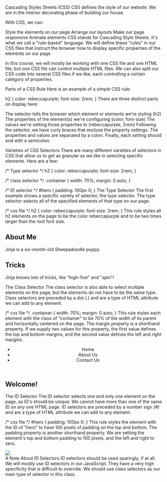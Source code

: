 Cascading Styles Sheets (CSS)
CSS defines the style of our website. We are in the interior decorating phase of building our house.

With CSS, we can:

Style the elements on our page
Arrange our layouts
Make our page responsive
Animate elements
CSS stands for Cascading Style Sheets. It's what we call a "rule-based" language. We will define these "rules" in our CSS files that instruct the browser how to display specific properties of the elements on our page.

In this course, we will mostly be working with one CSS file and one HTML file, but one CSS file can control multiple HTML files. We can also split our CSS code into several CSS files if we like, each controlling a certain category of properties.

Parts of a CSS Rule
Here is an example of a simple CSS rule:

h2 {
  color: rebeccapurple;
  font-size: 2rem;
}
There are three distinct parts on display here:

The selector tells the browser which element or elements we're styling (h2)
The properties of the element(s) we're configuring (color, font-size)
The values we're setting those properties to (rebeccapurple, 2rem)
Following the selector, we have curly braces that enclose the property settings. The properties and values are separated by a colon. Finally, each setting should end with a semicolon.

Varieties of CSS Selectors
There are many different varieties of selectors in CSS that allow us to get as granular as we like in selecting specific elements. Here are a few:

/* Type selector */
h2 {
  color: rebeccapurple;
  font-size: 2rem;
}

/* class selector */
.container {
  width: 70%;
  margin: 0 auto;
}

/* ID selector */
#hero {
  padding: 100px 0;
}
The Type Selector
The first example shows a specific variety of selector, the type selector. The type selector selects all of the specified elements of that type on our page.

/* css file */
h2 {
  color: rebeccapurple;
  font-size: 2rem;
}
This rule styles all h2 elements on the page to be the color rebeccapurple and to be two times larger than the root font size.

<!-- html file -->
<h2>About Me</h2>
<p>Jinja is a six-month-old Sheepadoodle puppy.</p>
<h2>Tricks</h2>
<p>Jinja knows lots of tricks, like "high-five" and "spin"!</p>
The Class Selector
The class selector is also able to select multiple elements on the page, but the elements do not have to be the same type. Class selectors are preceded by a dot (.) and are a type of HTML attribute we can add to any element.

/* css file */
.container {
  width: 70%;
  margin: 0 auto;
}
This rule styles each element with the class of "container" to be 70% of the width of its parent and horizontally centered on the page. The margin property is a shorthand property. If we supply two values for this property, the first value defines the top and bottom margins, and the second value defines the left and right margins.

<!-- html file -->
<header class="container">
  <ul>
    <li>Home</li>
    <li>About Us</li>
    <li>Contact Us</li>
  </ul>
</header>
<main class="container">
  <h2>Welcome!</h2>
</main>
The ID Selector
The ID selector selects one and only one element on the page, as ID's should be unique. We cannot have more than one of the same ID on any one HTML page. ID selectors are preceded by a number sign (#) and are a type of HTML attribute we can add to any element.

/* css file */
#hero {
  padding: 100px 0;
}
This rule styles the element with the ID of "hero" to have 100 pixels of padding on the top and bottom. The padding property is another shorthand property. We are setting the element's top and bottom padding to 100 pixels, and the left and right to zero.

<!-- html file -->
<div id="hero">
  <img src="./images/hero-image.jpg">
</div>
A Note About ID Selectors
ID selectors should be used sparingly, if at all. We will mostly use ID selectors in our JavaScript. They have a very high specificity that is difficult to override. We should use class selectors as our main type of selector in this class.
